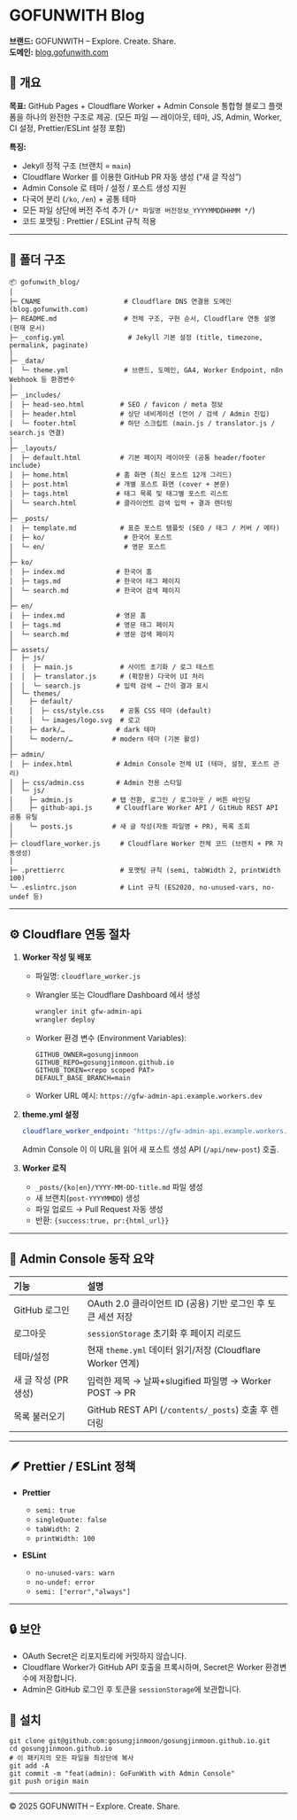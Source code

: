 # GOFUNWITH Blog

**브랜드:** GOFUNWITH – Explore. Create. Share.  
**도메인:** [blog.gofunwith.com](https://blog.gofunwith.com)

## 🎯 개요

**목표:**
GitHub Pages + Cloudflare Worker + Admin Console 통합형 블로그 플랫폼을 하나의 완전한 구조로 제공.
(모든 파일 — 레이아웃, 테마, JS, Admin, Worker, CI 설정, Prettier/ESLint 설정 포함)

**특징:**

* Jekyll 정적 구조 (브랜치 = `main`)
* Cloudflare Worker 를 이용한 GitHub PR 자동 생성 (“새 글 작성”)
* Admin Console 로 테마 / 설정 / 포스트 생성 지원
* 다국어 분리 (`/ko`, `/en`) + 공통 테마
* 모든 파일 상단에 버전 주석 추가 (`/* 파일명 버전정보_YYYYMMDDHHMM */`)
* 코드 포맷팅 : Prettier / ESLint 규칙 적용

---
## 📂 폴더 구조
```
📦 gofunwith_blog/
│
├─ CNAME                     # Cloudflare DNS 연결용 도메인 (blog.gofunwith.com)
├─ README.md                 # 전체 구조, 구현 순서, Cloudflare 연동 설명 (현재 문서)
├─ _config.yml                # Jekyll 기본 설정 (title, timezone, permalink, paginate)
│
├─ _data/
│  └─ theme.yml              # 브랜드, 도메인, GA4, Worker Endpoint, n8n Webhook 등 환경변수
│
├─ _includes/
│  ├─ head-seo.html         # SEO / favicon / meta 정보
│  ├─ header.html           # 상단 네비게이션 (언어 / 검색 / Admin 진입)
│  └─ footer.html           # 하단 스크립트 (main.js / translator.js / search.js 연결)
│
├─ _layouts/
│  ├─ default.html          # 기본 페이지 레이아웃 (공통 header/footer include)
│  ├─ home.html            # 홈 화면 (최신 포스트 12개 그리드)
│  ├─ post.html            # 개별 포스트 화면 (cover + 본문)
│  ├─ tags.html            # 태그 목록 및 태그별 포스트 리스트
│  └─ search.html          # 클라이언트 검색 입력 + 결과 렌더링
│
├─ _posts/
│  ├─ template.md           # 표준 포스트 템플릿 (SEO / 태그 / 커버 / 메타)
│  ├─ ko/                    # 한국어 포스트
│  └─ en/                    # 영문 포스트
│
├─ ko/
│  ├─ index.md             # 한국어 홈
│  ├─ tags.md              # 한국어 태그 페이지
│  └─ search.md            # 한국어 검색 페이지
│
├─ en/
│  ├─ index.md             # 영문 홈
│  ├─ tags.md              # 영문 태그 페이지
│  └─ search.md            # 영문 검색 페이지
│
├─ assets/
│  ├─ js/
│  │  ├─ main.js            # 사이트 초기화 / 로그 테스트
│  │  ├─ translator.js      # (확장용) 다국어 UI 처리
│  │  └─ search.js         # 입력 검색 → 간이 결과 표시
│  └─ themes/
│    ├─ default/
│    │  ├─ css/style.css    # 공통 CSS 테마 (default)
│    │  └─ images/logo.svg  # 로고
│    ├─ dark/…             # dark 테마
│    └─ modern/…          # modern 테마 (기본 활성)
│
├─ admin/
│  ├─ index.html           # Admin Console 전체 UI (테마, 설정, 포스트 관리)
│  ├─ css/admin.css        # Admin 전용 스타일
│  └─ js/
│    ├─ admin.js          # 탭 전환, 로그인 / 로그아웃 / 버튼 바인딩
│    ├─ github-api.js      # Cloudflare Worker API / GitHub REST API 공통 유틸
│    └─ posts.js          # 새 글 작성(자동 파일명 + PR), 목록 조회
│
├─ cloudflare_worker.js     # Cloudflare Worker 전체 코드 (브랜치 + PR 자동생성)
│
├─ .prettierrc              # 포맷팅 규칙 (semi, tabWidth 2, printWidth 100)
└─ .eslintrc.json           # Lint 규칙 (ES2020, no-unused-vars, no-undef 등)

```
---
## ⚙️ Cloudflare 연동 절차

1. **Worker 작성 및 배포**

   * 파일명: `cloudflare_worker.js`
   * Wrangler 또는 Cloudflare Dashboard 에서 생성

     ```bash
     wrangler init gfw-admin-api
     wrangler deploy
     ```
   * Worker 환경 변수 (Environment Variables):

     ```
     GITHUB_OWNER=gosungjinmoon
     GITHUB_REPO=gosungjinmoon.github.io
     GITHUB_TOKEN=<repo scoped PAT>
     DEFAULT_BASE_BRANCH=main
     ```
   * Worker URL 예시:
     `https://gfw-admin-api.example.workers.dev`

2. **theme.yml 설정**

   ```yaml
   cloudflare_worker_endpoint: "https://gfw-admin-api.example.workers.dev"
   ```

   Admin Console 이 이 URL을 읽어 새 포스트 생성 API (`/api/new-post`) 호출.

3. **Worker 로직**

   * `_posts/{ko|en}/YYYY-MM-DD-title.md` 파일 생성
   * 새 브랜치(`post-YYYYMMDD`) 생성
   * 파일 업로드 → Pull Request 자동 생성
   * 반환: `{success:true, pr:{html_url}}`
---

## 🧰 Admin Console 동작 요약

| 기능             | 설명                                              |
| :------------- | :---------------------------------------------- |
| GitHub 로그인     | OAuth 2.0 클라이언트 ID (공용) 기반 로그인 후 토큰 세션 저장       |
| 로그아웃           | `sessionStorage` 초기화 후 페이지 리로드                  |
| 테마/설정          | 현재 `theme.yml` 데이터 읽기/저장 (Cloudflare Worker 연계) |
| 새 글 작성 (PR 생성) | 입력한 제목 → 날짜+slugified 파일명 → Worker POST → PR    |
| 목록 불러오기        | GitHub REST API (`/contents/_posts`) 호출 후 렌더링   |

---
## 🪶 Prettier / ESLint 정책

* **Prettier**

  * `semi: true`
  * `singleQuote: false`
  * `tabWidth: 2`
  * `printWidth: 100`
* **ESLint**

  * `no-unused-vars: warn`
  * `no-undef: error`
  * `semi: ["error","always"]`

---
## 🔒 보안
- OAuth Secret은 리포지토리에 커밋하지 않습니다.
- Cloudflare Worker가 GitHub API 호출을 프록시하며, Secret은 Worker 환경변수에 저장합니다.
- Admin은 GitHub 로그인 후 토큰을 `sessionStorage`에 보관합니다.

## 🚀 설치
```
git clone git@github.com:gosungjinmoon/gosungjinmoon.github.io.git
cd gosungjinmoon.github.io
# 이 패키지의 모든 파일을 최상단에 복사
git add -A
git commit -m "feat(admin): GoFunWith with Admin Console"
git push origin main
```

---
© 2025 GOFUNWITH – Explore. Create. Share.
